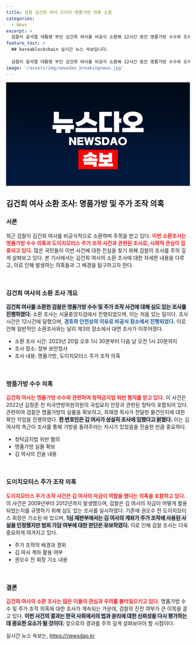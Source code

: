 ```yaml
---
title: 검찰 김건희 여사 도이치·명품가방 의혹 소환
categories:
  - News
excerpt: >
  검찰이 윤석열 대통령 부인 김건희 여사를 비공식 소환해 12시간 동안 명품가방 수수와 도이치모터스 주가 조작 의혹을 조사했습니다. 김 여사는 성실히 조사에 임했다고 전했습니다.
feature_text: >
  ## koreablockchain 실시간 뉴스 속보입니다.

  검찰이 윤석열 대통령 부인 김건희 여사를 비공식 소환해 12시간 동안 명품가방 수수와 도이치모터스 주가 조작 의혹을 조사했습니다. 김 여사는 성실히 조사에 임했다고 전했습니다.
image: '/assets/img/newsdao_breakingnews.jpg'
---
```


<p><img src="/assets/img/newsdao_breakingnews.jpg" alt="koreablockchain 속보" /></p>

<h2>김건희 여사 소환 조사: 명품가방 및 주가 조작 의혹</h2>

<h3>서론</h3>

<p>최근 검찰이 김건희 여사를 비공식적으로 소환하며 주목을 받고 있다. <b><span style="color: #ee2323;">이번 소환조사는 명품가방 수수 의혹과 도이치모터스 주가 조작 사건과 관련된 조사로, 사회적 관심이 집중되고 있다.</span></b> 많은 국민들이 이번 사건에 대한 진실을 찾기 위해 검찰의 조사를 주의 깊게 살펴보고 있다. 본 기사에서는 김건희 여사의 소환 조사에 대한 자세한 내용을 다루고, 이로 인해 발생하는 의혹들과 그 배경을 탐구하고자 한다.</p>

<p data-ke-size="size16">&nbsp;</p>

<h3>김건희 여사의 소환 조사 개요</h3>

<p><b><span style="background-color: #21538527;">김건희 여사를 소환한 검찰은 명품가방 수수 및 주가 조작 사건에 대해 심도 있는 조사를 진행하였다.</span></b> 소환 조사는 서울중앙지검에서 진행되었으며, 이는 처음 있는 일이다. 조사 시간은 12시간에 달했으며, <b><span style="color: #1a5490;">경호와 안전상의 이유로 비공식 장소에서 진행되었다.</span></b> 이로 인해 일반적인 소환조사와는 달리 제3의 장소에서 대면 조사가 이루어졌다. </p>

<ul>
  <li>소환 조사 시간: 2023년 20일 오후 1시 30분부터 다음 날 오전 1시 20분까지</li>
  <li>조사 장소: 정부 보안청사</li>
  <li>조사 내용: 명품가방, 도이치모터스 주가 조작 의혹</li>
</ul>

<p data-ke-size="size16">&nbsp;</p>

<h3>명품가방 수수 의혹</h3>

<p><b><span style="color: #ee2323;">김건희 여사는 명품가방 수수와 관련하여 청탁금지법 위반 혐의를 받고 있다.</span></b> 이 사건은 2022년 김창준 전 미국연방하원의원의 국립묘지 안장과 관련된 청탁이 포함되어 있다. 관련하여 검찰은 명품가방의 실물을 확보하고, 최재영 목사가 전달한 물건인지에 대한 확인 작업을 진행하였다. <b><span style="background-color: #21538527;">한 변호인은 김 여사가 성실히 조사에 임했다고 밝혔다.</span></b> 이는 김 여사의 측근이 조사를 통해 가방을 돌려주라는 지시가 있었음을 진술한 만큼 중요하다.</p>

<ul>
  <li>청탁금지법 위반 혐의</li>
  <li>명품가방 실물 확보</li>
  <li>김 여사의 진술 내용</li>
</ul>

<p data-ke-size="size16">&nbsp;</p>

<h3>도이치모터스 주가 조작 의혹</h3>

<p><b><span style="color: #ee2323;">도이치모터스 주가 조작 사건은 김 여사의 자금이 역할을 했다는 의혹을 포함하고 있다.</span></b> 이 사건은 2009년부터 2012년까지 발생했으며, 검찰은 김 여사의 자금이 어떻게 활용되었는지를 규명하기 위해 심도 있는 조사를 실시하였다. 기존에 권오수 전 도이치모터스 회장은 기소된 바 있으며, <b><span style="background-color: #21538527;">1심 재판부에서는 김 여사의 계좌가 주가 조작에 사용된 사실을 인정했지만 범죄 가담 여부에 대한 판단은 유보하였다.</span></b> 이로 인해 검찰 조사는 더욱 중요하게 여겨지고 있다.</p>

<ul>
  <li>주가 조작의 배경과 경위</li>
  <li>김 여사 계좌 활용 여부</li>
  <li>권오수 전 회장 기소 내용</li>
</ul>

<p data-ke-size="size16">&nbsp;</p>

<h3>결론</h3>

<p><b><span style="color: #ee2323;">김건희 여사의 소환 조사는 많은 이들의 관심과 우려를 불러일으키고 있다.</span></b> 명품가방 수수 및 주가 조작 의혹에 대한 조사가 계속되는 가운데, 검찰의 진전 여부가 큰 이목을 끌고 있다. <b><span style="background-color: #21538527;">이번 사건의 결과는 한국 사회에서의 법과 윤리에 대한 신뢰성을 다시 평가하는 데 중요한 요소가 될 것이다.</span></b> 앞으로의 경과를 주의 깊게 살펴보아야 할 시점이다.</p>
실시간 뉴스 속보는, <a href="https://newsdao.kr" rel="dofollow">https://newsdao.kr</a>


